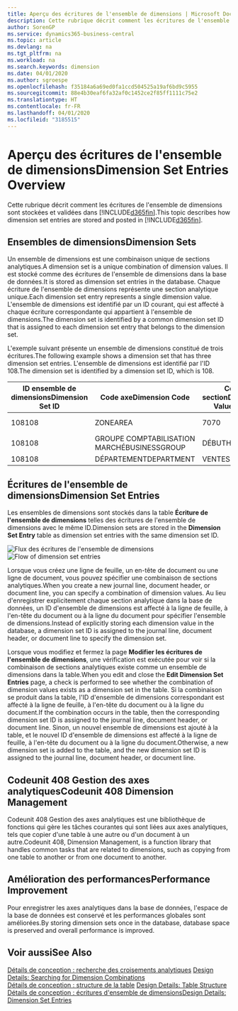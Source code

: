 ```yaml
---
title: Aperçu des écritures de l'ensemble de dimensions | Microsoft Docs
description: Cette rubrique décrit comment les écritures de l'ensemble de dimensions sont stockées et validées dans Dynamics 365.
author: SorenGP
ms.service: dynamics365-business-central
ms.topic: article
ms.devlang: na
ms.tgt_pltfrm: na
ms.workload: na
ms.search.keywords: dimension
ms.date: 04/01/2020
ms.author: sgroespe
ms.openlocfilehash: f35184a6a69ed0fa1ccd504525a19af6bd9c5955
ms.sourcegitcommit: 88e4b30eaf6fa32af0c1452ce2f85ff1111c75e2
ms.translationtype: HT
ms.contentlocale: fr-FR
ms.lasthandoff: 04/01/2020
ms.locfileid: "3185515"
---
```

# <a name="dimension-set-entries-overview"></a><span data-ttu-id="05ccc-103">Aperçu des écritures de l'ensemble de dimensions</span><span class="sxs-lookup"><span data-stu-id="05ccc-103">Dimension Set Entries Overview</span></span>
<span data-ttu-id="05ccc-104">Cette rubrique décrit comment les écritures de l'ensemble de dimensions sont stockées et validées dans [!INCLUDE[d365fin](includes/d365fin_md.md)].</span><span class="sxs-lookup"><span data-stu-id="05ccc-104">This topic describes how dimension set entries are stored and posted in [!INCLUDE[d365fin](includes/d365fin_md.md)].</span></span>  

## <a name="dimension-sets"></a><span data-ttu-id="05ccc-105">Ensembles de dimensions</span><span class="sxs-lookup"><span data-stu-id="05ccc-105">Dimension Sets</span></span>  
<span data-ttu-id="05ccc-106">Un ensemble de dimensions est une combinaison unique de sections analytiques.</span><span class="sxs-lookup"><span data-stu-id="05ccc-106">A dimension set is a unique combination of dimension values.</span></span> <span data-ttu-id="05ccc-107">Il est stocké comme des écritures de l'ensemble de dimensions dans la base de données.</span><span class="sxs-lookup"><span data-stu-id="05ccc-107">It is stored as dimension set entries in the database.</span></span> <span data-ttu-id="05ccc-108">Chaque écriture de l'ensemble de dimensions représente une section analytique unique.</span><span class="sxs-lookup"><span data-stu-id="05ccc-108">Each dimension set entry represents a single dimension value.</span></span> <span data-ttu-id="05ccc-109">L'ensemble de dimensions est identifié par un ID courant, qui est affecté à chaque écriture correspondante qui appartient à l'ensemble de dimensions.</span><span class="sxs-lookup"><span data-stu-id="05ccc-109">The dimension set is identified by a common dimension set ID that is assigned to each dimension set entry that belongs to the dimension set.</span></span>  

<span data-ttu-id="05ccc-110">L'exemple suivant présente un ensemble de dimensions constitué de trois écritures.</span><span class="sxs-lookup"><span data-stu-id="05ccc-110">The following example shows a dimension set that has three dimension set entries.</span></span> <span data-ttu-id="05ccc-111">L'ensemble de dimensions est identifié par l'ID 108.</span><span class="sxs-lookup"><span data-stu-id="05ccc-111">The dimension set is identified by a dimension set ID, which is 108.</span></span>  

|<span data-ttu-id="05ccc-112">ID ensemble de dimensions</span><span class="sxs-lookup"><span data-stu-id="05ccc-112">Dimension Set ID</span></span>|<span data-ttu-id="05ccc-113">Code axe</span><span class="sxs-lookup"><span data-stu-id="05ccc-113">Dimension Code</span></span>|<span data-ttu-id="05ccc-114">Code section</span><span class="sxs-lookup"><span data-stu-id="05ccc-114">Dimension Value Code</span></span>|<span data-ttu-id="05ccc-115">Nom de la section analytique</span><span class="sxs-lookup"><span data-stu-id="05ccc-115">Dimension Value Name</span></span>|  
|----------------------|--------------------|--------------------------|--------------------------|  
|<span data-ttu-id="05ccc-116">108</span><span class="sxs-lookup"><span data-stu-id="05ccc-116">108</span></span>|<span data-ttu-id="05ccc-117">ZONE</span><span class="sxs-lookup"><span data-stu-id="05ccc-117">AREA</span></span>|<span data-ttu-id="05ccc-118">70</span><span class="sxs-lookup"><span data-stu-id="05ccc-118">70</span></span>|<span data-ttu-id="05ccc-119">Amérique du Nord</span><span class="sxs-lookup"><span data-stu-id="05ccc-119">America North</span></span>|  
|<span data-ttu-id="05ccc-120">108</span><span class="sxs-lookup"><span data-stu-id="05ccc-120">108</span></span>|<span data-ttu-id="05ccc-121">GROUPE COMPTABILISATION MARCHÉ</span><span class="sxs-lookup"><span data-stu-id="05ccc-121">BUSINESSGROUP</span></span>|<span data-ttu-id="05ccc-122">DÉBUT</span><span class="sxs-lookup"><span data-stu-id="05ccc-122">HOME</span></span>|<span data-ttu-id="05ccc-123">Accueil</span><span class="sxs-lookup"><span data-stu-id="05ccc-123">Home</span></span>|  
|<span data-ttu-id="05ccc-124">108</span><span class="sxs-lookup"><span data-stu-id="05ccc-124">108</span></span>|<span data-ttu-id="05ccc-125">DÉPARTEMENT</span><span class="sxs-lookup"><span data-stu-id="05ccc-125">DEPARTMENT</span></span>|<span data-ttu-id="05ccc-126">VENTES</span><span class="sxs-lookup"><span data-stu-id="05ccc-126">SALES</span></span>|<span data-ttu-id="05ccc-127">Ventes</span><span class="sxs-lookup"><span data-stu-id="05ccc-127">Sales</span></span>|  

## <a name="dimension-set-entries"></a><span data-ttu-id="05ccc-128">Écritures de l'ensemble de dimensions</span><span class="sxs-lookup"><span data-stu-id="05ccc-128">Dimension Set Entries</span></span>  
<span data-ttu-id="05ccc-129">Les ensembles de dimensions sont stockés dans la table **Écriture de l'ensemble de dimensions** telles des écritures de l'ensemble de dimensions avec le même ID.</span><span class="sxs-lookup"><span data-stu-id="05ccc-129">Dimension sets are stored in the **Dimension Set Entry** table as dimension set entries with the same dimension set ID.</span></span>  

<span data-ttu-id="05ccc-130">![Flux des écritures de l'ensemble de dimensions](media/dimensionentrynav7.png "Flux des écritures de l'ensemble de dimensions")</span><span class="sxs-lookup"><span data-stu-id="05ccc-130">![Flow of dimension set entries](media/dimensionentrynav7.png "Flow of dimension set entries")</span></span>  

<span data-ttu-id="05ccc-131">Lorsque vous créez une ligne de feuille, un en-tête de document ou une ligne de document, vous pouvez spécifier une combinaison de sections analytiques.</span><span class="sxs-lookup"><span data-stu-id="05ccc-131">When you create a new journal line, document header, or document line, you can specify a combination of dimension values.</span></span> <span data-ttu-id="05ccc-132">Au lieu d'enregistrer explicitement chaque section analytique dans la base de données, un ID d'ensemble de dimensions est affecté à la ligne de feuille, à l'en-tête du document ou à la ligne du document pour spécifier l'ensemble de dimensions.</span><span class="sxs-lookup"><span data-stu-id="05ccc-132">Instead of explicitly storing each dimension value in the database, a dimension set ID is assigned to the journal line, document header, or document line to specify the dimension set.</span></span>  

<span data-ttu-id="05ccc-133">Lorsque vous modifiez et fermez la page **Modifier les écritures de l'ensemble de dimensions**, une vérification est exécutée pour voir si la combinaison de sections analytiques existe comme un ensemble de dimensions dans la table.</span><span class="sxs-lookup"><span data-stu-id="05ccc-133">When you edit and close the **Edit Dimension Set Entries** page, a check is performed to see whether the combination of dimension values exists as a dimension set in the table.</span></span> <span data-ttu-id="05ccc-134">Si la combinaison se produit dans la table, l'ID d'ensemble de dimensions correspondant est affecté à la ligne de feuille, à l'en-tête du document ou à la ligne du document.</span><span class="sxs-lookup"><span data-stu-id="05ccc-134">If the combination occurs in the table, then the corresponding dimension set ID is assigned to the journal line, document header, or document line.</span></span> <span data-ttu-id="05ccc-135">Sinon, un nouvel ensemble de dimensions est ajouté à la table, et le nouvel ID d'ensemble de dimensions est affecté à la ligne de feuille, à l'en-tête du document ou à la ligne du document.</span><span class="sxs-lookup"><span data-stu-id="05ccc-135">Otherwise, a new dimension set is added to the table, and the new dimension set ID is assigned to the journal line, document header, or document line.</span></span>

## <a name="codeunit-408-dimension-management"></a><span data-ttu-id="05ccc-136">Codeunit 408 Gestion des axes analytiques</span><span class="sxs-lookup"><span data-stu-id="05ccc-136">Codeunit 408 Dimension Management</span></span>
<span data-ttu-id="05ccc-137">Codeunit 408 Gestion des axes analytiques est une bibliothèque de fonctions qui gère les tâches courantes qui sont liées aux axes analytiques, tels que copier d'une table à une autre ou d'un document à un autre.</span><span class="sxs-lookup"><span data-stu-id="05ccc-137">Codeunit 408, Dimension Management, is a function library that handles common tasks that are related to dimensions, such as copying from one table to another or from one document to another.</span></span>

## <a name="performance-improvement"></a><span data-ttu-id="05ccc-138">Amélioration des performances</span><span class="sxs-lookup"><span data-stu-id="05ccc-138">Performance Improvement</span></span>  
<span data-ttu-id="05ccc-139">Pour enregistrer les axes analytiques dans la base de données, l'espace de la base de données est conservé et les performances globales sont améliorées.</span><span class="sxs-lookup"><span data-stu-id="05ccc-139">By storing dimension sets once in the database, database space is preserved and overall performance is improved.</span></span>  

## <a name="see-also"></a><span data-ttu-id="05ccc-140">Voir aussi</span><span class="sxs-lookup"><span data-stu-id="05ccc-140">See Also</span></span>  
<span data-ttu-id="05ccc-141">[Détails de conception : recherche des croisements analytiques](design-details-searching-for-dimension-combinations.md) </span><span class="sxs-lookup"><span data-stu-id="05ccc-141">[Design Details: Searching for Dimension Combinations](design-details-searching-for-dimension-combinations.md) </span></span>  
<span data-ttu-id="05ccc-142">[Détails de conception : structure de la table](design-details-table-structure.md) </span><span class="sxs-lookup"><span data-stu-id="05ccc-142">[Design Details: Table Structure](design-details-table-structure.md) </span></span>  
[<span data-ttu-id="05ccc-143">Détails de conception : écritures d'ensemble de dimensions</span><span class="sxs-lookup"><span data-stu-id="05ccc-143">Design Details: Dimension Set Entries</span></span>](design-details-dimension-set-entries.md)   
